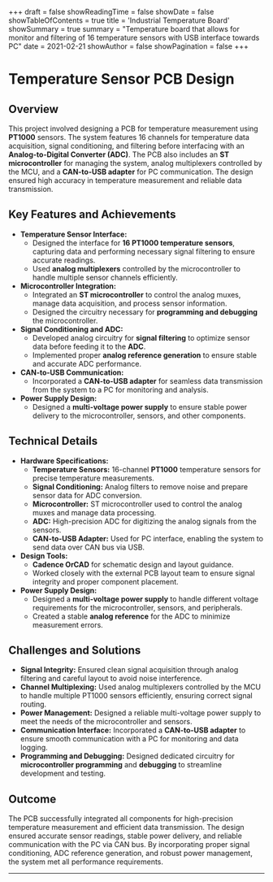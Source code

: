+++
draft = false
showReadingTime = false
showDate = false
showTableOfContents = true
title = 'Industrial Temperature Board'
showSummary = true
summary = "Temperature board that allows for monitor and filtering of 16 temperature sensors with USB interface towards PC"
date = 2021-02-21
showAuthor = false
showPagination =  false
+++

# Temperature Sensor PCB Design

## Overview
This project involved designing a PCB for temperature measurement using **PT1000** sensors. The system features 16 channels for temperature data acquisition, signal conditioning, and filtering before interfacing with an **Analog-to-Digital Converter (ADC)**. The PCB also includes an **ST microcontroller** for managing the system, analog multiplexers controlled by the MCU, and a **CAN-to-USB adapter** for PC communication. The design ensured high accuracy in temperature measurement and reliable data transmission.

## Key Features and Achievements
- **Temperature Sensor Interface:**
  - Designed the interface for **16 PT1000 temperature sensors**, capturing data and performing necessary signal filtering to ensure accurate readings.
  - Used **analog multiplexers** controlled by the microcontroller to handle multiple sensor channels efficiently.
- **Microcontroller Integration:**
  - Integrated an **ST microcontroller** to control the analog muxes, manage data acquisition, and process sensor information.
  - Designed the circuitry necessary for **programming and debugging** the microcontroller.
- **Signal Conditioning and ADC:**
  - Developed analog circuitry for **signal filtering** to optimize sensor data before feeding it to the **ADC**.
  - Implemented proper **analog reference generation** to ensure stable and accurate ADC performance.
- **CAN-to-USB Communication:**
  - Incorporated a **CAN-to-USB adapter** for seamless data transmission from the system to a PC for monitoring and analysis.
- **Power Supply Design:**
  - Designed a **multi-voltage power supply** to ensure stable power delivery to the microcontroller, sensors, and other components.

## Technical Details
- **Hardware Specifications:**
  - **Temperature Sensors:** 16-channel **PT1000** temperature sensors for precise temperature measurements.
  - **Signal Conditioning:** Analog filters to remove noise and prepare sensor data for ADC conversion.
  - **Microcontroller:** ST microcontroller used to control the analog muxes and manage data processing.
  - **ADC:** High-precision ADC for digitizing the analog signals from the sensors.
  - **CAN-to-USB Adapter:** Used for PC interface, enabling the system to send data over CAN bus via USB.
- **Design Tools:**
  - **Cadence OrCAD** for schematic design and layout guidance.
  - Worked closely with the external PCB layout team to ensure signal integrity and proper component placement.
- **Power Supply Design:**
  - Designed a **multi-voltage power supply** to handle different voltage requirements for the microcontroller, sensors, and peripherals.
  - Created a stable **analog reference** for the ADC to minimize measurement errors.

## Challenges and Solutions
- **Signal Integrity:** Ensured clean signal acquisition through analog filtering and careful layout to avoid noise interference.
- **Channel Multiplexing:** Used analog multiplexers controlled by the MCU to handle multiple PT1000 sensors efficiently, ensuring correct signal routing.
- **Power Management:** Designed a reliable multi-voltage power supply to meet the needs of the microcontroller and sensors.
- **Communication Interface:** Incorporated a **CAN-to-USB adapter** to ensure smooth communication with a PC for monitoring and data logging.
- **Programming and Debugging:** Designed dedicated circuitry for **microcontroller programming** and **debugging** to streamline development and testing.

## Outcome
The PCB successfully integrated all components for high-precision temperature measurement and efficient data transmission. The design ensured accurate sensor readings, stable power delivery, and reliable communication with the PC via CAN bus. By incorporating proper signal conditioning, ADC reference generation, and robust power management, the system met all performance requirements.

---
